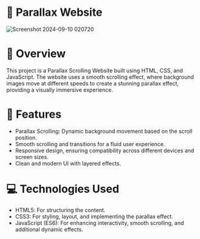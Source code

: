 # 🌟 Parallax Website

![Screenshot 2024-09-10 020720](https://github.com/user-attachments/assets/6d434bd0-b9ff-45c4-b8b4-39f9998e7aa1)

# 📖 Overview
This project is a Parallax Scrolling Website built using HTML, CSS, and JavaScript. The website uses a smooth scrolling effect, where background images move at different speeds to create a stunning parallax effect, providing a visually immersive experience.

# 🚀 Features
- Parallax Scrolling: Dynamic background movement based on the scroll position.
- Smooth scrolling and transitions for a fluid user experience.
- Responsive design, ensuring compatibility across different devices and screen sizes.
- Clean and modern UI with layered effects.

# 💻 Technologies Used
- HTML5: For structuring the content.
- CSS3: For styling, layout, and implementing the parallax effect.
- JavaScript (ES6): For enhancing interactivity, smooth scrolling, and additional dynamic effects.
